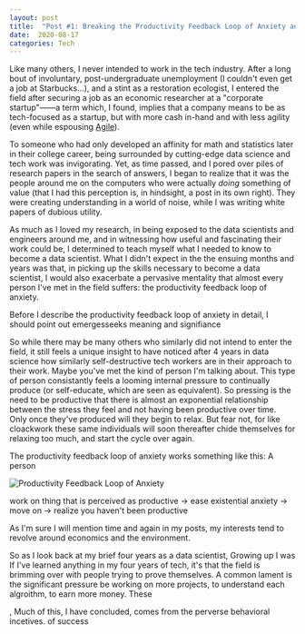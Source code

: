 ```yaml
---
layout: post
title:  "Post #1: Breaking the Productivity Feedback Loop of Anxiety and Learning to Love Learning"
date:  2020-08-17
categories: Tech
---
```


Like many others, I never intended to work in the tech industry. After a long bout of involuntary, post-undergraduate unemployment (I couldn't even get a job at Starbucks...), and a stint as a restoration ecologist, I entered the field after securing a job as an economic researcher at a "corporate startup"——a term which, I found, implies that a company means to be as tech-focused as a startup, but with more cash in-hand and with less agility (even while espousing [Agile](https://en.wikipedia.org/wiki/Agile_software_development)).

To someone who had only developed an affinity for math and statistics later in their college career, being surrounded by cutting-edge data science and tech work was invigorating. Yet, as time passed, and I pored over piles of research papers in the search of answers, I began to realize that it was the people around me on the computers who were actually _doing_ something of value (that I had this perception is, in hindsight, a post in its own right). They were creating understanding in a world of noise, while I was writing white papers of dubious utility.

As much as I loved my research, in being exposed to the data scientists and engineers around me, and in witnessing how useful and fascinating their work could be, I determined to teach myself what I needed to know to become a data scientist. What I didn't expect in the the ensuing months and years was that, in picking up the skills necessary to become a data scientist, I would also exacerbate a pervasive mentality that almost every person I've met in the field suffers: the productivity feedback loop of anxiety.

Before I describe the productivity feedback loop of anxiety in detail, I should point out emergesseeks meaning and signifiance 

So while there may be many others who similarly did not intend to enter the field, it still feels a unique insight to have noticed after 4 years in data science how similarly self-destructive tech workers are in their approach to their work. 
Maybe you've met the kind of person I'm talking about. This type of person consistantly feels a looming internal pressure to continually produce (or self-educate, which are seen as equivalent). So pressing is the need to be productive that there is almost an exponential relationship between the stress they feel and not having been productive over time. Only once they've produced will they begin to relax. But fear not, for like cloackwork these same individuals will soon thereafter chide themselves for relaxing too much, and start the cycle over again. 






The productivity feedback loop of anxiety works something like this: A person 

![Productivity Feedback Loop of Anxiety](/Users/blabaschin/Documents/Technical/Blog+Material/Productivity+Feedback+Loop+of+Anxiety.png)

work on thing that is perceived as productive -> ease existential anxiety -> move on -> realize you haven't been productive 

As I'm sure I will mention time and again in my posts, my interests tend to revolve around economics and the environment. 

So as I look back at my brief four years as a data scientist, 
Growing up I was If I've learned anything in my four years of tech, it's that the field is brimming over with people trying to prove themselves. A common lament is the significant  pressure be working on more projects, to understand each algroithm, to earn more money. These

, Much of this, I have concluded, comes from the perverse behavioral incetives.  of success